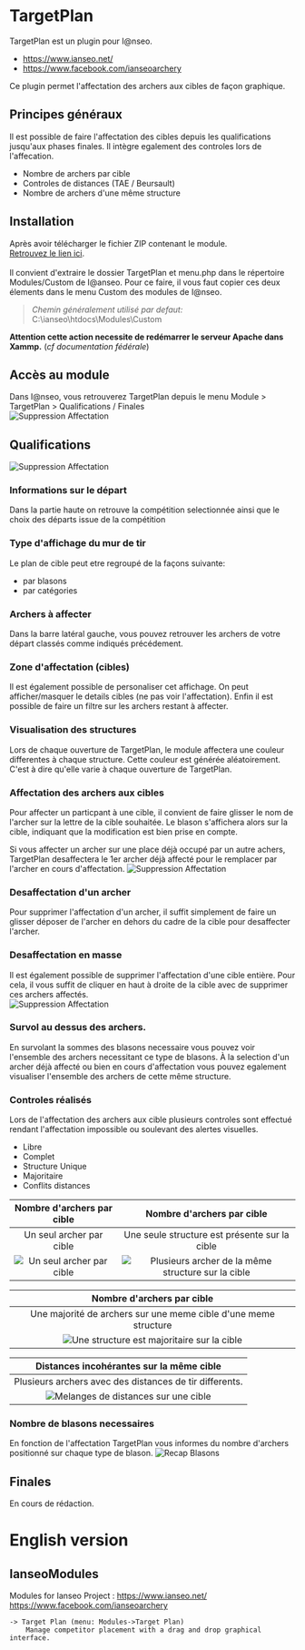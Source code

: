 
# TargetPlan
TargetPlan est un plugin pour I@nseo.
- https://www.ianseo.net/
- https://www.facebook.com/ianseoarchery 

Ce plugin permet l'affectation des archers aux cibles de façon graphique. 

## Principes généraux
Il est possible de faire l'affectation des cibles depuis les qualifications jusqu'aux phases finales.
Il intègre egalement des controles lors de l'affecation.
- Nombre de archers par cible
- Controles de distances (TAE / Beursault)
- Nombre de archers d'une même structure

## Installation
Après avoir télécharger le fichier ZIP contenant le module.\
[Retrouvez le lien ici](https://github.com/protheus6/IanseoModules/archive/refs/heads/main.zip). \
\
 Il convient d'extraire le dossier TargetPlan et menu.php dans le répertoire Modules/Custom de I@anseo.
 Pour ce faire, il vous faut copier ces deux élements dans le menu Custom des modules de I@nseo.
 > *Chemin généralement utilisé par defaut:*\
 > C:\ianseo\htdocs\Modules\Custom

**Attention cette action necessite de redémarrer le serveur Apache dans Xammp.**
 (*cf documentation fédérale*)

## Accès au module
Dans I@nseo, vous retrouverez TargetPlan depuis le menu Module > TargetPlan > Qualifications / Finales\
![Suppression Affectation](Docs/image-0.png)

## Qualifications
![Suppression Affectation](Docs/TargetPlan_home.png)
### Informations sur le départ
Dans la partie haute on retrouve la compétition selectionnée ainsi que le choix des départs issue de la compétition

### Type d'affichage du mur de tir
Le plan de cible peut etre regroupé de la façons suivante:
- par blasons
- par catégories
### Archers à affecter
Dans la barre latéral gauche, vous pouvez retrouver les archers de votre départ classés comme indiqués précédement.
### Zone d'affectation (cibles)
Il est également possible de personaliser cet affichage. On peut afficher/masquer le details cibles (ne pas voir l'affectation). 
Enfin il est possible de faire un filtre sur les archers restant à affecter.

### Visualisation des structures
Lors de chaque ouverture de TargetPlan, le module affectera une couleur differentes à chaque structure. Cette couleur est générée aléatoirement. C'est à dire qu'elle varie à chaque ouverture de TargetPlan.

### Affectation des archers aux cibles
Pour affecter un particpant à une cible, il convient de faire glisser le nom de l'archer sur la lettre de la cible souhaitée.
Le blason s'affichera alors sur la cible, indiquant que la modification est bien prise en compte. 

Si vous affecter un archer sur une place déjà occupé par un autre achers, TargetPlan desaffectera le 1er archer déjà affecté pour le remplacer par l'archer en cours d'affectation.
![Suppression Affectation](Docs/image-8.png)

### Desaffectation d'un archer
Pour supprimer l'affectation d'un archer, il suffit simplement de faire un glisser déposer de l'archer en dehors du cadre de la cible pour desaffecter l'archer.

### Desaffectation en masse
Il est également possible de supprimer l'affectation d'une cible entière. Pour cela, il vous suffit de cliquer en haut à droite de la cible avec de supprimer ces archers affectés.\
![Suppression Affectation](Docs/image-7.png)

### Survol au dessus des archers. 
En survolant la sommes des blasons necessaire vous pouvez voir l'ensemble des archers necessitant ce type de blasons.
À la selection d'un archer déjà affecté ou bien en cours d'affectation vous pouvez egalement visualiser l'ensemble des archers de cette même structure.


### Controles réalisés
Lors de l'affectation des archers aux cible plusieurs controles sont effectué rendant l'affectation impossible ou soulevant des alertes visuelles.
- Libre
- Complet
- Structure Unique
- Majoritaire
- Conflits distances 


|Nombre d'archers par cible | Nombre d'archers par cible |
| :----: | :----: |
| Un seul archer par cible |Une seule structure est présente sur la cible
| ![Un seul archer par cible](Docs/image-1.png) |![Plusieurs archer de la même structure sur la cible](Docs/image-5.png) |

|Nombre d'archers par cible |
| :----: |
| Une majorité de archers sur une meme cible d'une meme structure |
| ![Une structure est majoritaire sur la cible](Docs/image-3.png) |

| Distances incohérantes sur la même cible | 
| :----: |
| Plusieurs archers avec des distances de tir differents. | 
| ![Melanges de distances sur une cible](Docs/image-4.png) |

### Nombre de blasons necessaires
En fonction de l'affectation TargetPlan vous informes du nombre d'archers positionné sur chaque type de blason.
![Recap Blasons](Docs/image-6.png)

## Finales
En cours de rédaction.


# English version
## IanseoModules
Modules for Ianseo Project :
https://www.ianseo.net/
https://www.facebook.com/ianseoarchery

	-> Target Plan (menu: Modules->Target Plan)
		Manage competitor placement with a drag and drop graphical interface.
